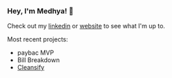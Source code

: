 ### Hey, I'm Medhya! 👋

Check out my [linkedin]([url](https://www.linkedin.com/in/medhyagoel/)) or [website]([url](https://medhyagoel.github.io/)) to see what I'm up to.

Most recent projects:
- paybac MVP
- Bill Breakdown
- [Cleansify](cleansify.onrender.com)


<!--
**medhyaGoel/medhyaGoel** is a ✨ _special_ ✨ repository because its `README.md` (this file) appears on your GitHub profile.

Here are some ideas to get you started:

- 🔭 I’m currently working on ...
- 🌱 I’m currently learning ...
- 👯 I’m looking to collaborate on ...
- 🤔 I’m looking for help with ...
- 💬 Ask me about ...
- 📫 How to reach me: ...
- 😄 Pronouns: ...
- ⚡ Fun fact: ...
-->
